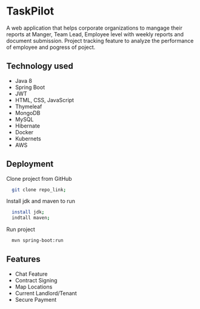 
# TaskPilot

A web application that helps corporate organizations to mangage their reports at Manger, Team Lead, Employee level with weekly reports and document submission. Project tracking feature to analyze the performance of employee and pogress of poject.


## Technology used
- Java 8
- Spring Boot
- JWT
- HTML, CSS, JavaScript
- Thymeleaf
- MongoDB
- MySQL
- Hibernate
- Docker
- Kubernets
- AWS
## Deployment

Clone project from GitHub

```bash
  git clone repo_link;
```
Install jdk and maven to run

```bash
  install jdk;
  indtall maven;
```
Run project

```bash
  mvn spring-boot:run
```




## Features

- Chat Feature
- Contract Signing
- Map Locations
- Current Landlord/Tenant
- Secure Payment

